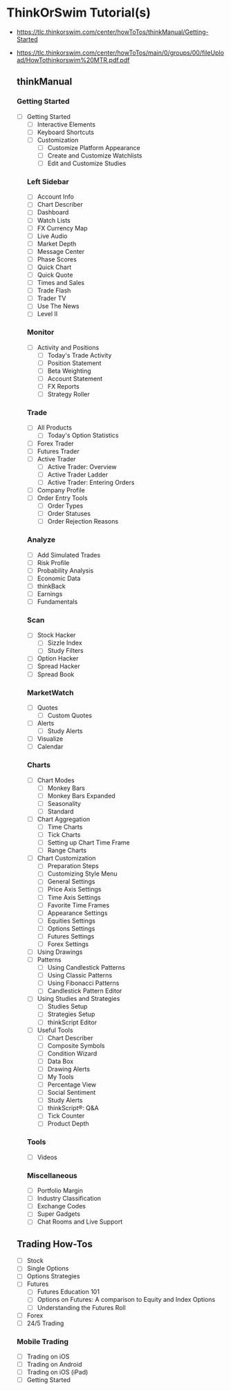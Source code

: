 # ThinkOrSwim Tutorial(s)
- https://tlc.thinkorswim.com/center/howToTos/thinkManual/Getting-Started
- https://tlc.thinkorswim.com/center/howToTos/main/0/groups/00/fileUpload/HowTothinkorswim%20MTR.pdf.pdf
  
  ## thinkManual
  
  ### Getting Started
  - [ ] Getting Started
    - [ ] Interactive Elements
    - [ ] Keyboard Shortcuts
    - [ ] Customization
      - [ ] Customize Platform Appearance
      - [ ] Create and Customize Watchlists
      - [ ] Edit and Customize Studies

    ### Left Sidebar
    - [ ] Account Info
    - [ ] Chart Describer
    - [ ] Dashboard
    - [ ] Watch Lists
    - [ ] FX Currency Map
    - [ ] Live Audio
    - [ ] Market Depth
    - [ ] Message Center
    - [ ] Phase Scores
    - [ ] Quick Chart
    - [ ] Quick Quote
    - [ ] Times and Sales
    - [ ] Trade Flash
    - [ ] Trader TV
    - [ ] Use The News
    - [ ] Level II

    ### Monitor
    - [ ] Activity and Positions
        - [ ] Today's Trade Activity
        - [ ] Position Statement
        - [ ] Beta Weighting
      - [ ] Account Statement
      - [ ] FX Reports
      - [ ] Strategy Roller

    ### Trade
      - [ ] All Products
        - [ ] Today's Option Statistics
      - [ ] Forex Trader
      - [ ] Futures Trader
      - [ ] Active Trader
        - [ ] Active Trader: Overview
        - [ ] Active Trader Ladder
        - [ ] Active Trader: Entering Orders
      - [ ] Company Profile
      - [ ] Order Entry Tools
        - [ ] Order Types
        - [ ] Order Statuses
        - [ ] Order Rejection Reasons

    ### Analyze
      - [ ] Add Simulated Trades
      - [ ] Risk Profile
      - [ ] Probability Analysis
      - [ ] Economic Data
      - [ ] thinkBack
      - [ ] Earnings
      - [ ] Fundamentals

    ### Scan
      - [ ] Stock Hacker
        - [ ] Sizzle Index
        - [ ] Study Filters
      - [ ] Option Hacker
      - [ ] Spread Hacker
      - [ ] Spread Book
    
    ### MarketWatch
      - [ ] Quotes
        - [ ] Custom Quotes
      - [ ] Alerts
        - [ ] Study Alerts
      - [ ] Visualize
      - [ ] Calendar

    ### Charts
      - [ ] Chart Modes
        - [ ] Monkey Bars
        - [ ] Monkey Bars Expanded
        - [ ] Seasonality
        - [ ] Standard
      - [ ] Chart Aggregation
        - [ ] Time Charts
        - [ ] Tick Charts
        - [ ] Setting up Chart Time Frame
        - [ ] Range Charts
      - [ ] Chart Customization
        - [ ] Preparation Steps
        - [ ] Customizing Style Menu
        - [ ] General Settings
        - [ ] Price Axis Settings
        - [ ] Time Axis Settings
        - [ ] Favorite Time Frames
        - [ ] Appearance Settings
        - [ ] Equities Settings
        - [ ] Options Settings
        - [ ] Futures Settings
        - [ ] Forex Settings
      - [ ] Using Drawings
      - [ ] Patterns
        - [ ] Using Candlestick Patterns
        - [ ] Using Classic Patterns
        - [ ] Using Fibonacci Patterns
        - [ ] Candlestick Pattern Editor
      - [ ] Using Studies and Strategies
        - [ ] Studies Setup
        - [ ] Strategies Setup
        - [ ] thinkScript Editor
      - [ ] Useful Tools
        - [ ] Chart Describer
        - [ ] Composite Symbols
        - [ ] Condition Wizard
        - [ ] Data Box
        - [ ] Drawing Alerts
        - [ ] My Tools
        - [ ] Percentage View
        - [ ] Social Sentiment
        - [ ] Study Alerts
        - [ ] thinkScript®: Q&A
        - [ ] Tick Counter
        - [ ] Product Depth
    ### Tools
      - [ ] Videos
    ### Miscellaneous
      - [ ] Portfolio Margin
      - [ ] Industry Classification
      - [ ] Exchange Codes
      - [ ] Super Gadgets
      - [ ] Chat Rooms and Live Support
  ## Trading How-Tos
    - [ ] Stock
    - [ ] Single Options
    - [ ] Options Strategies
    - [ ] Futures
      - [ ] Futures Education 101
      - [ ] Options on Futures: A comparison to Equity and Index Options
      - [ ] Understanding the Futures Roll
    - [ ] Forex
    - [ ] 24/5 Trading
  ### Mobile Trading
    - [ ] Trading on iOS
    - [ ] Trading on Android
    - [ ] Trading on iOS (iPad)
    - [ ] Getting Started
